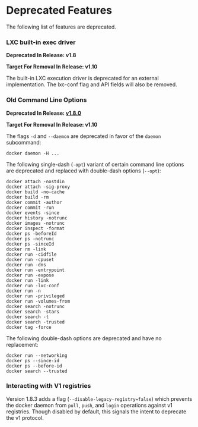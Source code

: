 <!--[metadata]>
+++
title = "Docker Deprecated Features"
description = "Deprecated Features."
keywords = ["docker, documentation, about, technology, deprecate"]
[menu.main]
parent = "mn_use_docker"
+++
<![end-metadata]-->

# Deprecated Features

The following list of features are deprecated.

### LXC built-in exec driver
**Deprecated In Release: v1.8**

**Target For Removal In Release: v1.10**

The built-in LXC execution driver is deprecated for an external implementation.
The lxc-conf flag and API fields will also be removed.

### Old Command Line Options
**Deprecated In Release: [v1.8.0](/release-notes/#docker-engine-1-8-0)**

**Target For Removal In Release: v1.10**

The flags `-d` and `--daemon` are deprecated in favor of the `daemon` subcommand:

    docker daemon -H ...

The following single-dash (`-opt`) variant of certain command line options
are deprecated and replaced with double-dash options (`--opt`):

    docker attach -nostdin
    docker attach -sig-proxy
    docker build -no-cache
    docker build -rm
    docker commit -author
    docker commit -run
    docker events -since
    docker history -notrunc
    docker images -notrunc
    docker inspect -format
    docker ps -beforeId
    docker ps -notrunc
    docker ps -sinceId
    docker rm -link
    docker run -cidfile
    docker run -cpuset
    docker run -dns
    docker run -entrypoint
    docker run -expose
    docker run -link
    docker run -lxc-conf
    docker run -n
    docker run -privileged
    docker run -volumes-from
    docker search -notrunc
    docker search -stars
    docker search -t
    docker search -trusted
    docker tag -force

The following double-dash options are deprecated and have no replacement:

    docker run --networking
    docker ps --since-id
    docker ps --before-id
    docker search --trusted

### Interacting with V1 registries

Version 1.8.3 adds a flag (`--disable-legacy-registry=false`) which prevents the docker daemon from `pull`, `push`, and `login` operations against v1 registries.  Though disabled by default, this signals the intent to deprecate the v1 protocol.

